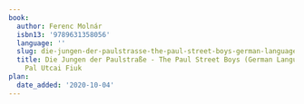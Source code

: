 ```yaml
---
book:
  author: Ferenc Molnár
  isbn13: '9789631358056'
  language: ''
  slug: die-jungen-der-paulstrasse-the-paul-street-boys-german-language-edition-pal-utcai-fiuk
  title: Die Jungen der Paulstraße - The Paul Street Boys (German Language Edition)
    Pal Utcai Fiuk
plan:
  date_added: '2020-10-04'
---
```

